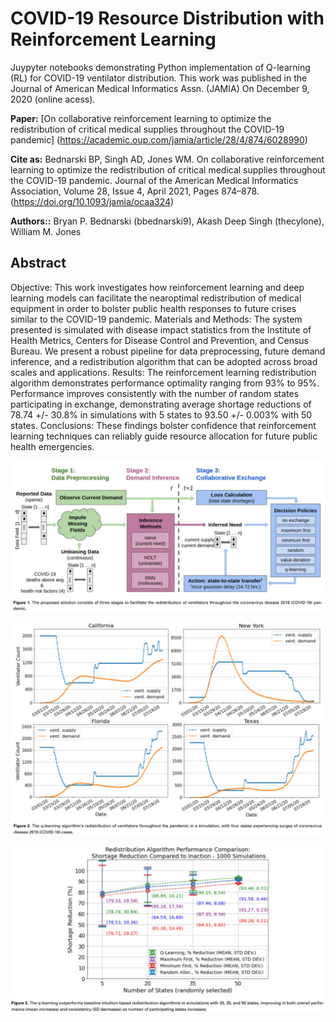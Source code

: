 # COVID-19 Resource Distribution with Reinforcement Learning

Juypyter notebooks demonstrating Python implementation of Q-learning (RL) for COVID-19 ventilator distribution. This work was published in the Journal of American Medical Informatics Assn. (JAMIA) On December 9, 2020 (online acess).

**Paper:** [On collaborative reinforcement learning to optimize the redistribution of critical medical supplies throughout the COVID-19 pandemic]
(https://academic.oup.com/jamia/article/28/4/874/6028990)

**Cite as:** Bednarski BP, Singh AD, Jones WM. On collaborative reinforcement learning to optimize the redistribution of critical medical supplies throughout the COVID-19 pandemic. Journal of the American Medical Informatics Association, Volume 28, Issue 4, April 2021, Pages 874–878. (https://doi.org/10.1093/jamia/ocaa324)

**Authors::** Bryan P. Bednarski (bbednarski9), Akash Deep Singh (thecylone), William M. Jones

## Abstract

Objective: This work investigates how reinforcement learning and deep learning models can facilitate the nearoptimal redistribution of medical equipment in order to bolster public health responses to future crises similar
to the COVID-19 pandemic.
Materials and Methods: The system presented is simulated with disease impact statistics from the Institute of
Health Metrics, Centers for Disease Control and Prevention, and Census Bureau. We present a robust pipeline
for data preprocessing, future demand inference, and a redistribution algorithm that can be adopted across
broad scales and applications.
Results: The reinforcement learning redistribution algorithm demonstrates performance optimality ranging
from 93% to 95%. Performance improves consistently with the number of random states participating in exchange, demonstrating average shortage reductions of 78.74 +/- 30.8% in simulations with 5 states to 93.50 +/-
0.003% with 50 states.
Conclusions: These findings bolster confidence that reinforcement learning techniques can reliably guide resource allocation for future public health emergencies.

![System Block Diagram](https://github.com/bbednarski9/covid_resource_RL/blob/main/figures/system_block.png?raw=true)

![Distribution Example](https://github.com/bbednarski9/covid_resource_RL/blob/main/figures/distribution.png?raw=true)

![Optimallity](https://github.com/bbednarski9/covid_resource_RL/blob/main/figures/optimallity.png?raw=true)

